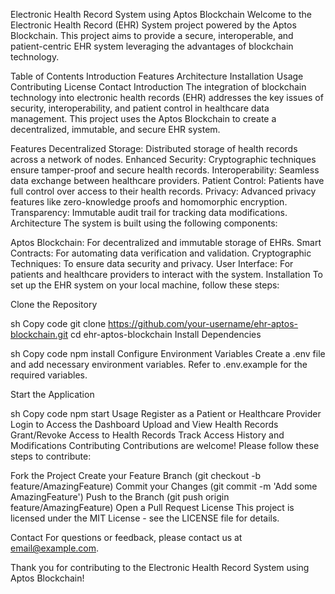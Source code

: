 Electronic Health Record System using Aptos Blockchain
Welcome to the Electronic Health Record (EHR) System project powered by the Aptos Blockchain. This project aims to provide a secure, interoperable, and patient-centric EHR system leveraging the advantages of blockchain technology.

Table of Contents
Introduction
Features
Architecture
Installation
Usage
Contributing
License
Contact
Introduction
The integration of blockchain technology into electronic health records (EHR) addresses the key issues of security, interoperability, and patient control in healthcare data management. This project uses the Aptos Blockchain to create a decentralized, immutable, and secure EHR system.

Features
Decentralized Storage: Distributed storage of health records across a network of nodes.
Enhanced Security: Cryptographic techniques ensure tamper-proof and secure health records.
Interoperability: Seamless data exchange between healthcare providers.
Patient Control: Patients have full control over access to their health records.
Privacy: Advanced privacy features like zero-knowledge proofs and homomorphic encryption.
Transparency: Immutable audit trail for tracking data modifications.
Architecture
The system is built using the following components:

Aptos Blockchain: For decentralized and immutable storage of EHRs.
Smart Contracts: For automating data verification and validation.
Cryptographic Techniques: To ensure data security and privacy.
User Interface: For patients and healthcare providers to interact with the system.
Installation
To set up the EHR system on your local machine, follow these steps:

Clone the Repository

sh
Copy code
git clone https://github.com/your-username/ehr-aptos-blockchain.git
cd ehr-aptos-blockchain
Install Dependencies

sh
Copy code
npm install
Configure Environment Variables
Create a .env file and add necessary environment variables. Refer to .env.example for the required variables.

Start the Application

sh
Copy code
npm start
Usage
Register as a Patient or Healthcare Provider
Login to Access the Dashboard
Upload and View Health Records
Grant/Revoke Access to Health Records
Track Access History and Modifications
Contributing
Contributions are welcome! Please follow these steps to contribute:

Fork the Project
Create your Feature Branch (git checkout -b feature/AmazingFeature)
Commit your Changes (git commit -m 'Add some AmazingFeature')
Push to the Branch (git push origin feature/AmazingFeature)
Open a Pull Request
License
This project is licensed under the MIT License - see the LICENSE file for details.

Contact
For questions or feedback, please contact us at email@example.com.

Thank you for contributing to the Electronic Health Record System using Aptos Blockchain!
